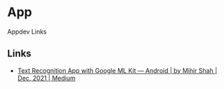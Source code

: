 # App
Appdev Links

## Links
* [Text Recognition App with Google ML Kit — Android | by Mihir Shah | Dec, 2021 | Medium](https://medium.com/@mihirrshah02/text-recognition-app-with-google-ml-kit-android-2bae06ebb9af)